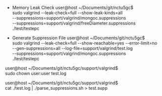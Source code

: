 
* Memory Leak Check
user@host ~/Documents/git/nctu5gc$ \
    sudo valgrind --leak-check=full --show-leak-kinds=all \
    --suppressions=support/valgrind/mongoc.suppressions \
    --suppressions=support/valgrind/freeDiameter.suppressions \
    ./test/testepc

* Generate Suppression File
user@host ~/Documents/git/nctu5gc$ \
    sudo valgrind --leak-check=full --show-reachable=yes --error-limit=no \
    --gen-suppressions=all --log-file=support/valgrind/test.log \
    --suppressions=support/valgrind/mongoc.suppressions \
    ./test/testepc

user@host ~/Documents/git/nctu5gc/support/valgrind$ \
    sudo chown user:user test.log

user@host ~/Documents/git/nctu5gc/support/valgrind$ \
    cat ./test.log | ./parse_suppressions.sh > test.supp

